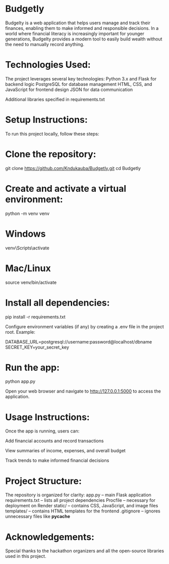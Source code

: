# Budgetly
Budgelty is a web application that helps users manage and track their finances, enabling them to make informed and responsible decisions. In a world where financial literacy is increasingly important for younger generations, Budgelty provides a modern tool to easily build wealth without the need to manually record anything. 

# Technologies Used:
The project leverages several key technologies:
  Python 3.x and Flask for backend logic
  PostgreSQL for database management
  HTML, CSS, and JavaScript for frontend design
  JSON for data communication

Additional libraries specified in requirements.txt

# Setup Instructions:
To run this project locally, follow these steps:

# Clone the repository:

git clone https://github.com/Kndukauba/Budgetly.git
cd Budgetly


# Create and activate a virtual environment:

python -m venv venv
# Windows
venv\Scripts\activate
# Mac/Linux
source venv/bin/activate


# Install all dependencies:

pip install -r requirements.txt


Configure environment variables (if any) by creating a .env file in the project root. Example:

DATABASE_URL=postgresql://username:password@localhost/dbname
SECRET_KEY=your_secret_key


# Run the app:

python app.py


Open your web browser and navigate to http://127.0.0.1:5000 to access the application.

# Usage Instructions:
Once the app is running, users can:

Add financial accounts and record transactions

View summaries of income, expenses, and overall budget

Track trends to make informed financial decisions

# Project Structure:
The repository is organized for clarity:
  app.py – main Flask application
  requirements.txt – lists all project dependencies
  Procfile – necessary for deployment on Render
  static/ – contains CSS, JavaScript, and image files
  templates/ – contains HTML templates for the frontend
  .gitignore – ignores unnecessary files like __pycache__

# Acknowledgements:
Special thanks to the hackathon organizers and all the open-source libraries used in this project.
